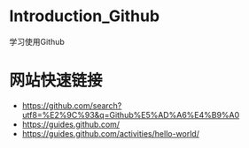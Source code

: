 # Introduction_Github #
学习使用Github

# 网站快速链接 #
- https://github.com/search?utf8=%E2%9C%93&q=Github%E5%AD%A6%E4%B9%A0
- https://guides.github.com/
- https://guides.github.com/activities/hello-world/
